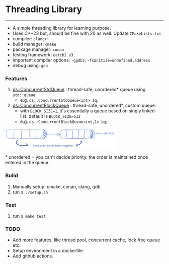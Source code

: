 # Threading Library
---

- A simple threading library for learning purpose.
- Uses C++23 but, should be fine with 20 as well. Update `CMakeLists.txt`
- compiler: `clang++`
- build manager: `cmake`
- package manager: `conan`
- testing framework: `catch2 v3`
- important compiler options: `-ggdb3`, `-fsanitize=undefined,address`
- debug using: `gdb`


### Features

1. [ds::ConcurrentStdQueue](./src/include/concurrent_std_queue.h) : thread-safe, unordered* queue using `std::queue`. 
    - e.g. `ds::ConcurrentStdQueue<int> sq;`
2. [ds::ConcurrentBlockQueue](./src/include/concurrent_block_queue.h) : thread-safe, unordered*, custom queue. 
    - with `BLOCK_SIZE=1`, it's essentially a queue based on singly linked-list. default is `BLOCK_SIZE=512`
    - e.g. `ds::ConcurrentBlockQueue<int,1> bq;`

<img src="./resources/images/concurrent_blocked_queue.svg" alt="block_queue" style="max-width: 70%;"/>

\* unordered = you can't decide priority. the order is maintained once entered in the queue.

### Build

1. Manually setup: cmake, conan, clang, gdb
2. run `$ ./setup.sh`


### Test

1. run `$ make test`


### TODO
- Add more features, like thread pool, concurrent cache, lock free queue etc.
- Setup environment in a dockerfile.
- Add github actions.
